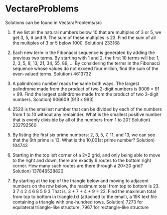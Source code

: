 # VectareProblems

Solutions can be found in VectaraProblems/src

1) If we list all the natural numbers below 10 that are multiples of 3 or 5, we get 3, 5, 6 and 9. The sum of these multiples is 23.
   Find the sum of all the multiples of 3 or 5 below 1000.
   Solution) 233168

2) Each new term in the Fibonacci sequence is generated by adding the previous two terms. By starting with 1 and 2, the first 10 terms will be:
  1, 2, 3, 5, 8, 13, 21, 34, 55, 89, ...
  By considering the terms in the Fibonacci sequence whose values do not exceed four million, find the sum of the even-valued terms.
  Solution) 4613732

3) A palindromic number reads the same both ways. The largest palindrome made from the product of two 2-digit numbers is 9009 = 91 × 99.
  Find the largest palindrome made from the product of two 3-digit numbers.
  Solution) 906609 (913 x 993)

4) 2520 is the smallest number that can be divided by each of the numbers from 1 to 10 without any remainder. What is the smallest positive number
   that is evenly divisible by all of the numbers from 1 to 20?
   Solution) 232792560

5) By listing the first six prime numbers: 2, 3, 5, 7, 11, and 13, we can see that the 6th prime is 13. What is the 10,001st prime number?
   Solution) 104743

6) Starting in the top left corner of a 2×2 grid, and only being able to move to the right and down, there are exactly 6 routes to the bottom right
  corner. How many such routes are there through a 20×20 grid?
  Solution) 137846528820

7) By starting at the top of the triangle below and moving to adjacent numbers on the row below, the maximum total from top to bottom is 23.
3
7 4
2 4 6
8 5 9 3
That is, 3 + 7 + 4 + 9 = 23. Find the maximum total from top to bottom in triangle.txt (attached to the email), a 15K text file containing a
triangle with one-hundred rows.
Solution) 7273 for equilateral triangle-like structure, 7967 for rectangle-like structure   
